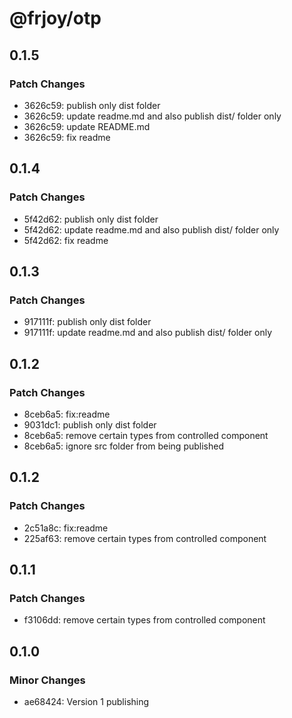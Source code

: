 # @frjoy/otp

## 0.1.5

### Patch Changes

- 3626c59: publish only dist folder
- 3626c59: update readme.md and also publish dist/ folder only
- 3626c59: update README.md
- 3626c59: fix readme

## 0.1.4

### Patch Changes

- 5f42d62: publish only dist folder
- 5f42d62: update readme.md and also publish dist/ folder only
- 5f42d62: fix readme

## 0.1.3

### Patch Changes

- 917111f: publish only dist folder
- 917111f: update readme.md and also publish dist/ folder only

## 0.1.2

### Patch Changes

- 8ceb6a5: fix:readme
- 9031dc1: publish only dist folder
- 8ceb6a5: remove certain types from controlled component
- 8ceb6a5: ignore src folder from being published

## 0.1.2

### Patch Changes

- 2c51a8c: fix:readme
- 225af63: remove certain types from controlled component

## 0.1.1

### Patch Changes

- f3106dd: remove certain types from controlled component

## 0.1.0

### Minor Changes

- ae68424: Version 1 publishing

